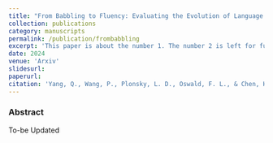 ```yaml
---
title: "From Babbling to Fluency: Evaluating the Evolution of Language Models in Terms of Human Language Acquisition"
collection: publications
category: manuscripts
permalink: /publication/frombabbling
excerpt: 'This paper is about the number 1. The number 2 is left for future work.'
date: 2024
venue: 'Arxiv'
slidesurl: 
paperurl: 
citation: 'Yang, Q., Wang, P., Plonsky, L. D., Oswald, F. L., & Chen, H. (2024). From babbling to fluency: Evaluating the evolution of language models in terms of human language acquisition. arXiv. https://arxiv.org/abs/2410.13259'
---
```


### Abstract
To-be Updated